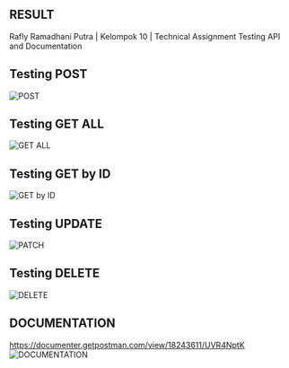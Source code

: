 ## RESULT
Rafly Ramadhani Putra |
Kelompok 10 |
Technical Assignment Testing API and Documentation

## Testing POST
![POST](https://user-images.githubusercontent.com/90604200/145600988-f5294afb-6cec-49ca-907f-73bfd663f4fa.jpeg)

## Testing GET ALL
![GET ALL](https://user-images.githubusercontent.com/90604200/145601079-a3749bdf-c761-4916-a28f-b338753d880f.jpeg)

## Testing GET by ID
![GET by ID](https://user-images.githubusercontent.com/90604200/145601095-cc7a52ff-3b25-4132-8969-6860a8b905b6.jpeg)

## Testing UPDATE
![PATCH](https://user-images.githubusercontent.com/90604200/145601113-d06f29cd-b76c-41cf-aa2d-bb4ea0b49d06.jpeg)

## Testing DELETE
![DELETE](https://user-images.githubusercontent.com/90604200/145601141-959fbe25-0f1b-4a00-a6fe-099a59d969b8.jpeg)

## DOCUMENTATION
https://documenter.getpostman.com/view/18243611/UVR4NptK
![DOCUMENTATION](https://user-images.githubusercontent.com/90604200/145601971-c8f0a3d6-4f64-4176-b4a7-0d5677b25523.jpeg)
